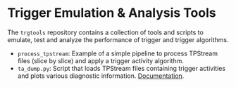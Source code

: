 # Trigger Emulation & Analysis Tools

The `trgtools` repository contains a collection of tools and scripts to emulate, test and analyze the performance of trigger and trigger algorithms.

- `process_tpstream`: Example of a simple pipeline to process TPStream files (slice by slice) and apply a trigger activity algorithm.
- `ta_dump.py`: Script that loads TPStream files containing trigger activities and plots various diagnostic information. [Documentation](https://github.com/DUNE-DAQ/trgtools/blob/develop/docs/ta-dump.md).
